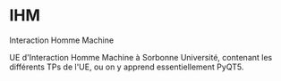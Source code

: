 # IHM
Interaction Homme Machine 

UE d'Interaction Homme Machine à Sorbonne Université, contenant les différents TPs de l'UE, ou on y apprend essentiellement PyQT5.
